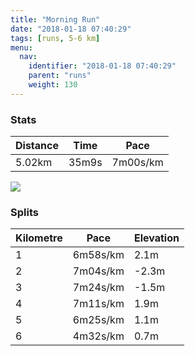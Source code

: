 ```yaml
---
title: "Morning Run"
date: "2018-01-18 07:40:29"
tags: [runs, 5-6 km]
menu:
  nav:
    identifier: "2018-01-18 07:40:29"
    parent: "runs"
    weight: 130
---
```


### Stats

| Distance | Time | Pace |
|----------|------|------|
|5.02km|35m9s|7m00s/km|

<img src='https://maps.googleapis.com/maps/api/staticmap?maptype=roadmap&path=enc:{rkeI|twL~LzAgAdCz@`GzDdPhJvQhBjQnErHtGhCpN~YbKhr@kHif@yFkU}JkQsDUqEiGkDoMOiGsJqMsFk\|AuBqEfA&key=AIzaSyAfqMeaZ1CCJFGP5cWud__oZnT_Pybg-1M&size=800x800&markers=color:yellow|label:S|53.47646,-2.25631&markers=color:green|label:F|53.475350000000006,-2.2570200000000002'>

### Splits

| Kilometre | Pace | Elevation |
|------|------|-----------|
|1|6m58s/km|2.1m|
|2|7m04s/km|-2.3m|
|3|7m24s/km|-1.5m|
|4|7m11s/km|1.9m|
|5|6m25s/km|1.1m|
|6|4m32s/km|0.7m|
